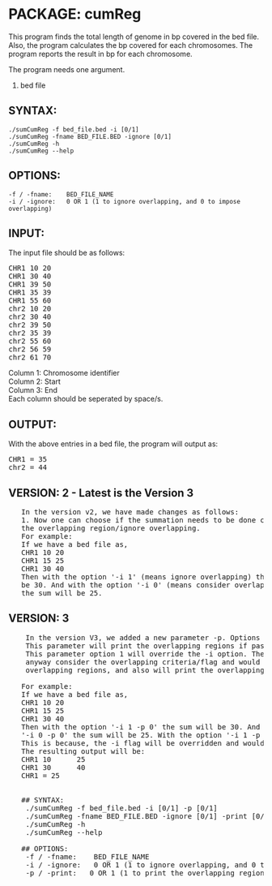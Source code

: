 #   PACKAGE:  cumReg

This program finds the total length of genome in bp covered
in the bed file. Also, the program calculates the bp covered 
for each chromosomes. The program reports the result in bp 
for each chromosome.

The program needs one argument.
   1. bed file

## SYNTAX:
    ./sumCumReg -f bed_file.bed -i [0/1]
    ./sumCumReg -fname BED_FILE.BED -ignore [0/1]
    ./sumCumReg -h
    ./sumCumReg --help

## OPTIONS:
    -f / -fname:    BED_FILE_NAME
    -i / -ignore:   0 OR 1 (1 to ignore overlapping, and 0 to impose overlapping)

## INPUT:

The input file should be as follows:
<pre>
CHR1 10 20
CHR1 30 40
CHR1 39 50
CHR1 35 39
CHR1 55 60
chr2 10 20
chr2 30 40
chr2 39 50
chr2 35 39
chr2 55 60
chr2 56 59
chr2 61 70
</pre>
Column 1: Chromosome identifier  
Column 2: Start  
Column 3: End  
Each column should be seperated by space/s.  


## OUTPUT:
With the above entries in a bed file, the program will output as:
<pre>
CHR1 = 35
chr2 = 44
</pre>

## VERSION: 2 - Latest is the Version 3
<pre>
   In the version v2, we have made changes as follows:
   1. Now one can choose if the summation needs to be done considering
   the overlapping region/ignore overlapping.
   For example:
   If we have a bed file as,
   CHR1 10 20
   CHR1 15 25
   CHR1 30 40
   Then with the option '-i 1' (means ignore overlapping) the sum will 
   be 30. And with the option '-i 0' (means consider overlapping regoins)
   the sum will be 25.
</pre>

## VERSION: 3
<pre>
    In the version V3, we added a new parameter -p. Options [0/1]
    This parameter will print the overlapping regions if passed 1.
    This parameter option 1 will override the -i option. The program will 
    anyway consider the overlapping criteria/flag and would calculate sum for the
    overlapping regions, and also will print the overlapping regions.

   For example:
   If we have a bed file as,
   CHR1 10 20
   CHR1 15 25
   CHR1 30 40
   Then with the option '-i 1 -p 0' the sum will be 30. And with the option
   '-i 0 -p 0' the sum will be 25. With the option '-i 1 -p 1' the sum will be 25.
   This is because, the -i flag will be overridden and would consider -i 1.
   The resulting output will be:
   CHR1 10      25
   CHR1 30      40
   CHR1 = 25
  

   ## SYNTAX:
    ./sumCumReg -f bed_file.bed -i [0/1] -p [0/1]
    ./sumCumReg -fname BED_FILE.BED -ignore [0/1] -print [0/1]
    ./sumCumReg -h
    ./sumCumReg --help

   ## OPTIONS:
    -f / -fname:    BED_FILE_NAME
    -i / -ignore:   0 OR 1 (1 to ignore overlapping, and 0 to impose overlapping)
    -p / -print:   0 OR 1 (1 to print the overlapping regions, and 0 to ignore printing)


</pre>


